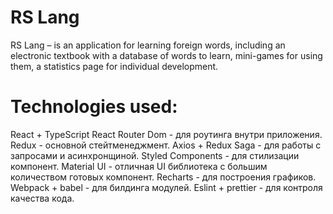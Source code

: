 # RS Lang
RS Lang – is an application for learning foreign words, including an electronic textbook with a database of words to learn, mini-games for using them, a statistics page for individual development.
# Technologies used:
  React + TypeScript
  React Router Dom - для роутинга внутри приложения.
  Redux - основной стейтменеджмент.
  Axios + Redux Saga - для работы с запросами и асинхронщиной.
  Styled Components - для стилизации компонент.
  Material UI - отличная UI библиотека с большим количеством готовых компонент.
  Recharts - для построения графиков.
  Webpack + babel - для билдинга модулей.
  Eslint + prettier - для контроля качества кода.
  
